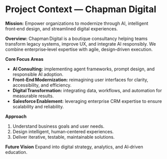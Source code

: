 # Project Context — Chapman Digital

**Mission:** Empower organizations to modernize through AI, intelligent front‑end design, and streamlined digital experiences.

**Overview:** Chapman Digital is a boutique consultancy helping teams transform legacy systems, improve UX, and integrate AI responsibly. We combine enterprise‑level expertise with agile, design‑driven execution.

**Core Focus Areas**
- **AI Consulting:** implementing agent frameworks, prompt design, and responsible AI adoption.
- **Front‑End Modernization:** reimagining user interfaces for clarity, accessibility, and efficiency.
- **Digital Transformation:** integrating data, workflows, and automation for measurable results.
- **Salesforce Enablement:** leveraging enterprise CRM expertise to ensure scalability and reliability.

**Approach**
1. Understand business goals and user needs.
2. Design intelligent, human‑centered experiences.
3. Deliver iterative, testable, maintainable solutions.

**Future Vision**
Expand into digital strategy, analytics, and AI‑driven education.
